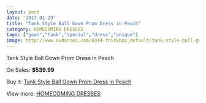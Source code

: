 ```yaml
---
layout: post
date: '2017-01-29'
title: "Tank Style Ball Gown Prom Dress in Peach"
category: HOMECOMING DRESSES
tags: ["gown","tank","special","dress","unique"]
image: http://www.eudances.com/4344-thickbox_default/tank-style-ball-gown-prom-dress-in-peach.jpg
---
```

Tank Style Ball Gown Prom Dress in Peach

On Sales: **$539.99**
<a href="https://www.eudances.com/en/homecoming-dresses/1453-tank-style-ball-gown-prom-dress-in-peach.html"><amp-img layout="responsive" width="600" height="600" src="//www.eudances.com/4344-thickbox_default/tank-style-ball-gown-prom-dress-in-peach.jpg" alt="Tank Style Ball Gown Prom Dress in Peach 0" /></a>

Buy it: [Tank Style Ball Gown Prom Dress in Peach](https://www.eudances.com/en/homecoming-dresses/1453-tank-style-ball-gown-prom-dress-in-peach.html "Tank Style Ball Gown Prom Dress in Peach")

View more: [HOMECOMING DRESSES](https://www.eudances.com/en/15-homecoming-dresses "HOMECOMING DRESSES")